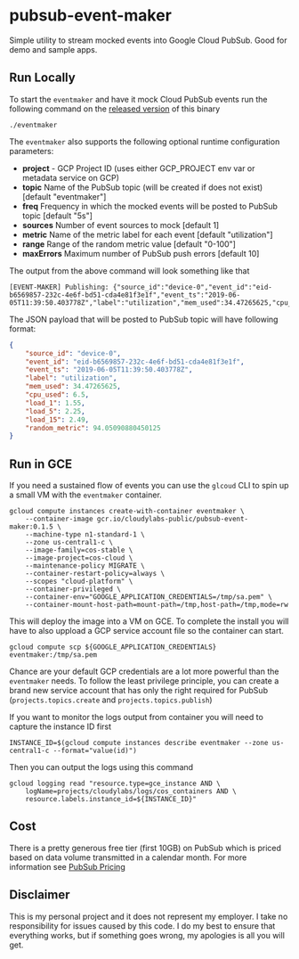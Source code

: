 # pubsub-event-maker

Simple utility to stream mocked events into Google Cloud PubSub. Good for demo and sample apps.

## Run Locally

To start the `eventmaker` and have it mock Cloud PubSub events run the following command on the [released version](https://github.com/mchmarny/pubsub-event-maker/releases) of this binary

```shell
./eventmaker
```

The `eventmaker` also supports the following optional runtime configuration parameters:

* **project** - GCP Project ID (uses either GCP_PROJECT env var or metadata service on GCP)
* **topic** Name of the PubSub topic (will be created if does not exist) [default "eventmaker"]
* **freq** Frequency in which the mocked events will be posted to PubSub topic [default "5s"]
* **sources** Number of event sources to mock [default 1]
* **metric** Name of the metric label for each event [default "utilization"]
* **range** Range of the random metric value [default "0-100"]
* **maxErrors** Maximum number of PubSub push errors [default 10]

The output from the above command will look something like that

```shell
[EVENT-MAKER] Publishing: {"source_id":"device-0","event_id":"eid-b6569857-232c-4e6f-bd51-cda4e81f3e1f","event_ts":"2019-06-05T11:39:50.403778Z","label":"utilization","mem_used":34.47265625,"cpu_used":6.5,"load_1":1.55,"load_5":2.25,"load_15":2.49,"random_metric":94.05090880450125}
```

The JSON payload that will be posted to PubSub topic will have following format:

```json
{
    "source_id": "device-0",
    "event_id": "eid-b6569857-232c-4e6f-bd51-cda4e81f3e1f",
    "event_ts": "2019-06-05T11:39:50.403778Z",
    "label": "utilization",
    "mem_used": 34.47265625,
    "cpu_used": 6.5,
    "load_1": 1.55,
    "load_5": 2.25,
    "load_15": 2.49,
    "random_metric": 94.05090880450125
}
```

## Run in GCE

If you need a sustained flow of events you can use the `glcoud` CLI to spin up a small VM with the `eventmaker` container.

```shell
gcloud compute instances create-with-container eventmaker \
    --container-image gcr.io/cloudylabs-public/pubsub-event-maker:0.1.5 \
    --machine-type n1-standard-1 \
    --zone us-central1-c \
    --image-family=cos-stable \
    --image-project=cos-cloud \
    --maintenance-policy MIGRATE \
    --container-restart-policy=always \
    --scopes "cloud-platform" \
    --container-privileged \
    --container-env="GOOGLE_APPLICATION_CREDENTIALS=/tmp/sa.pem" \
    --container-mount-host-path=mount-path=/tmp,host-path=/tmp,mode=rw
```

This will deploy the image into a VM on GCE. To complete the install you will have to also uppload a GCP service account file so the container can start.

```shell
gcloud compute scp ${GOOGLE_APPLICATION_CREDENTIALS} eventmaker:/tmp/sa.pem
```

Chance are your default GCP credentials are a lot more powerful than the `eventmaker` needs. To follow the least privilege principle, you can create a brand new service account that has only the right required for PubSub (`projects.topics.create` and `projects.topics.publish`)

If you want to monitor the logs output from container you will need to capture the instance ID first

```shell
INSTANCE_ID=$(gcloud compute instances describe eventmaker --zone us-central1-c --format="value(id)")
```

Then you can output the logs using this command

```shell
gcloud logging read "resource.type=gce_instance AND \
    logName=projects/cloudylabs/logs/cos_containers AND \
    resource.labels.instance_id=${INSTANCE_ID}"
```

## Cost

There is a pretty generous free tier (first 10GB) on PubSub which is priced based on data volume transmitted in a calendar month. For more information see [PubSub Pricing](https://cloud.google.com/pubsub/pricing)


## Disclaimer

This is my personal project and it does not represent my employer. I take no responsibility for issues caused by this code. I do my best to ensure that everything works, but if something goes wrong, my apologies is all you will get.